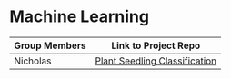 # Machine Learning

| Group Members              | Link to Project Repo                                                  |
| -------------------------- | --------------------------------------------------------------------- |
| Nicholas | [Plant Seedling Classification](https://github.com/NicholasGoh/cz4041) |
